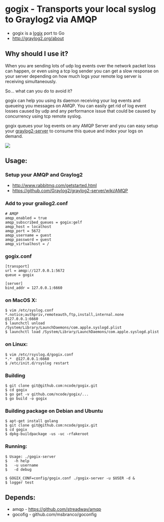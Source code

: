 # gogix - Transports your local syslog to Graylog2 via AMQP
* gogix is a <a href="https://github.com/ncode/logix">logix</a> port to Go
* http://graylog2.org/about

## Why should I use it?

When you are sending lots of udp log events over the network packet loss can happen, or even
using a tcp log sender you can get a slow response on your server depending on how much logs
your remote log server is receiving simultaneously.

So... what can you do to avoid it?

gogix can help you using its daemon receiving your log events
and queueing you messages on AMQP. You can easily get rid of log event
losses caused by udp and any performance issue that could be caused by
concurrency using tcp remote syslog.

gogix queues your log events on any AMQP Server and you can easy setup
your <a href="https://github.com/Graylog2/graylog2-server">graylog2-server</a> to consume this queue and index your logs on demand.

<img src="https://raw.github.com/ncode/gogix/master/gogix.jpg">

## Usage:
### Setup your AMQP and Graylog2
* http://www.rabbitmq.com/getstarted.html
* https://github.com/Graylog2/graylog2-server/wiki/AMQP

### Add to your grailog2.conf

    # AMQP
    amqp_enabled = true
    amqp_subscribed_queues = gogix:gelf
    amqp_host = localhost
    amqp_port = 5672
    amqp_username = guest
    amqp_password = guest
    amqp_virtualhost = /

### gogix.conf

    [transport]
    url = amqp://127.0.0.1:5672
    queue = gogix

    [server]
    bind_addr = 127.0.0.1:6660

### on MacOS X:

    $ vim /etc/syslog.conf
    *.notice;authpriv,remoteauth,ftp,install,internal.none  @127.0.0.1:6660
    $ launchctl unload /System/Library/LaunchDaemons/com.apple.syslogd.plist
    $ launchctl load /System/Library/LaunchDaemons/com.apple.syslogd.plist

### on Linux:

    $ vim /etc/rsyslog.d/gogix.conf
    *.*  @127.0.0.1:6660
    $ /etc/init.d/rsyslog restart

### Building

    $ git clone git@github.com:ncode/gogix.git
    $ cd gogix
    $ go get -v github.com/ncode/gogix/...
    $ go build -o gogix


### Building package on Debian and Ubuntu

    $ apt-get install golang
    $ git clone git@github.com:ncode/gogix.git
    $ cd gogix
    $ dpkg-buildpackage -us -uc -rfakeroot

### Running:

    $ Usage: ./gogix-server
    $   -h help
    $   -u username
    $   -d debug

    $ GOGIX_CONF=config/gogix.conf ./gogix-server -u $USER -d &
    $ logger test

## Depends:
* amqp - https://github.com/streadway/amqp
* gocofig - github.com/msbranco/goconfig
